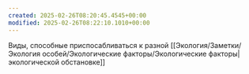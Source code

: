 ```yaml
---
created: 2025-02-26T08:20:45.4545+00:00
modified: 2025-02-26T08:22:10.1010+00:00
---
```

Виды, способные приспосабливаться к разной [[Экология/Заметки/Экология особей/Экологические факторы/Экологические факторы|экологической обстановке]]